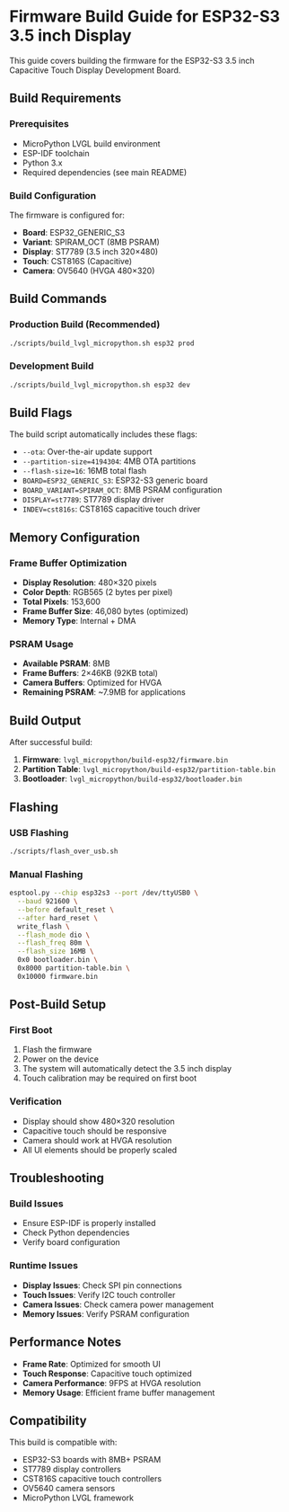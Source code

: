 # Firmware Build Guide for ESP32-S3 3.5 inch Display

This guide covers building the firmware for the ESP32-S3 3.5 inch Capacitive Touch Display Development Board.

## Build Requirements

### Prerequisites
- MicroPython LVGL build environment
- ESP-IDF toolchain
- Python 3.x
- Required dependencies (see main README)

### Build Configuration

The firmware is configured for:
- **Board**: ESP32_GENERIC_S3
- **Variant**: SPIRAM_OCT (8MB PSRAM)
- **Display**: ST7789 (3.5 inch 320×480)
- **Touch**: CST816S (Capacitive)
- **Camera**: OV5640 (HVGA 480×320)

## Build Commands

### Production Build (Recommended)
```bash
./scripts/build_lvgl_micropython.sh esp32 prod
```

### Development Build
```bash
./scripts/build_lvgl_micropython.sh esp32 dev
```

## Build Flags

The build script automatically includes these flags:
- `--ota`: Over-the-air update support
- `--partition-size=4194304`: 4MB OTA partitions
- `--flash-size=16`: 16MB total flash
- `BOARD=ESP32_GENERIC_S3`: ESP32-S3 generic board
- `BOARD_VARIANT=SPIRAM_OCT`: 8MB PSRAM configuration
- `DISPLAY=st7789`: ST7789 display driver
- `INDEV=cst816s`: CST816S capacitive touch driver

## Memory Configuration

### Frame Buffer Optimization
- **Display Resolution**: 480×320 pixels
- **Color Depth**: RGB565 (2 bytes per pixel)
- **Total Pixels**: 153,600
- **Frame Buffer Size**: 46,080 bytes (optimized)
- **Memory Type**: Internal + DMA

### PSRAM Usage
- **Available PSRAM**: 8MB
- **Frame Buffers**: 2×46KB (92KB total)
- **Camera Buffers**: Optimized for HVGA
- **Remaining PSRAM**: ~7.9MB for applications

## Build Output

After successful build:
1. **Firmware**: `lvgl_micropython/build-esp32/firmware.bin`
2. **Partition Table**: `lvgl_micropython/build-esp32/partition-table.bin`
3. **Bootloader**: `lvgl_micropython/build-esp32/bootloader.bin`

## Flashing

### USB Flashing
```bash
./scripts/flash_over_usb.sh
```

### Manual Flashing
```bash
esptool.py --chip esp32s3 --port /dev/ttyUSB0 \
  --baud 921600 \
  --before default_reset \
  --after hard_reset \
  write_flash \
  --flash_mode dio \
  --flash_freq 80m \
  --flash_size 16MB \
  0x0 bootloader.bin \
  0x8000 partition-table.bin \
  0x10000 firmware.bin
```

## Post-Build Setup

### First Boot
1. Flash the firmware
2. Power on the device
3. The system will automatically detect the 3.5 inch display
4. Touch calibration may be required on first boot

### Verification
- Display should show 480×320 resolution
- Capacitive touch should be responsive
- Camera should work at HVGA resolution
- All UI elements should be properly scaled

## Troubleshooting

### Build Issues
- Ensure ESP-IDF is properly installed
- Check Python dependencies
- Verify board configuration

### Runtime Issues
- **Display Issues**: Check SPI pin connections
- **Touch Issues**: Verify I2C touch controller
- **Camera Issues**: Check camera power management
- **Memory Issues**: Verify PSRAM configuration

## Performance Notes

- **Frame Rate**: Optimized for smooth UI
- **Touch Response**: Capacitive touch optimized
- **Camera Performance**: 9FPS at HVGA resolution
- **Memory Usage**: Efficient frame buffer management

## Compatibility

This build is compatible with:
- ESP32-S3 boards with 8MB+ PSRAM
- ST7789 display controllers
- CST816S capacitive touch controllers
- OV5640 camera sensors
- MicroPython LVGL framework